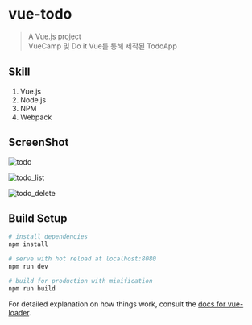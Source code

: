# vue-todo

> A Vue.js project   
>VueCamp 및 Do it Vue를 통해 제작된 TodoApp

Skill
-----
1. Vue.js
2. Node.js
3. NPM
4. Webpack

ScreenShot
---------
![todo](https://user-images.githubusercontent.com/32770277/53857794-ef528200-401a-11e9-84c4-f2c9026cd5b6.PNG)

![todo_list](https://user-images.githubusercontent.com/32770277/53857788-ebbefb00-401a-11e9-9e84-2e7687c4e768.PNG)

![todo_delete](https://user-images.githubusercontent.com/32770277/53857791-ee215500-401a-11e9-8e13-8ffb766f3bab.PNG)

## Build Setup

``` bash
# install dependencies
npm install

# serve with hot reload at localhost:8080
npm run dev

# build for production with minification
npm run build
```

For detailed explanation on how things work, consult the [docs for vue-loader](http://vuejs.github.io/vue-loader).
